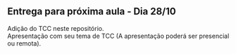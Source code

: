 ## Entrega para próxima aula - Dia 28/10    
 
Adição do TCC neste repositório.     
Apresentação com seu tema de TCC (A apresentação poderá ser presencial ou remota).    

